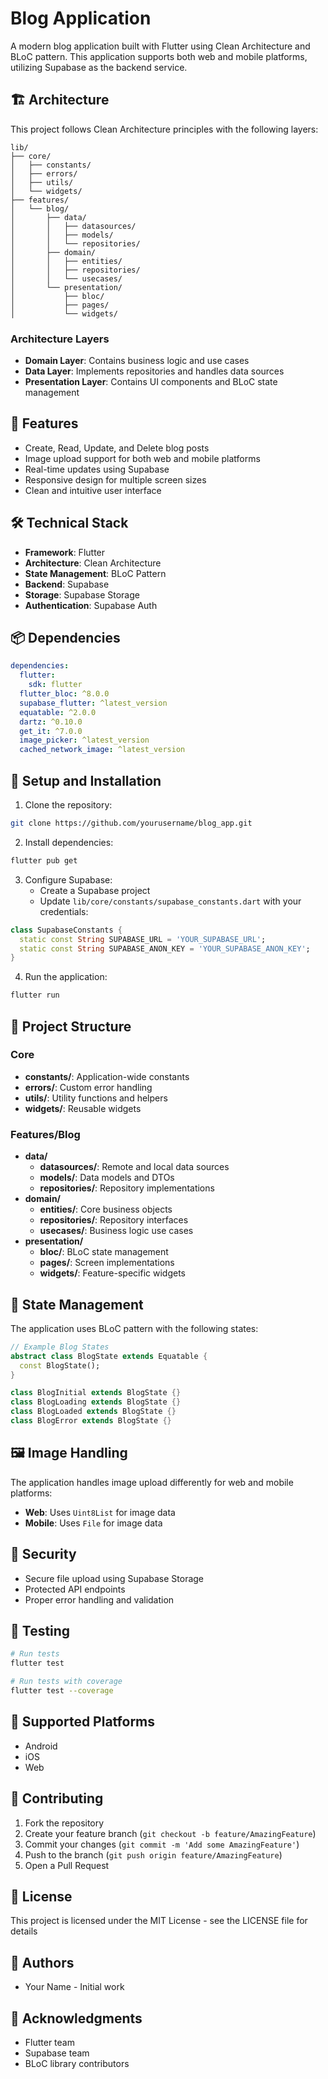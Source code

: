 # Blog Application

A modern blog application built with Flutter using Clean Architecture and BLoC pattern. This application supports both web and mobile platforms, utilizing Supabase as the backend service.

## 🏗️ Architecture

This project follows Clean Architecture principles with the following layers:

```
lib/
├── core/
│   ├── constants/
│   ├── errors/
│   ├── utils/
│   └── widgets/
├── features/
│   └── blog/
│       ├── data/
│       │   ├── datasources/
│       │   ├── models/
│       │   └── repositories/
│       ├── domain/
│       │   ├── entities/
│       │   ├── repositories/
│       │   └── usecases/
│       └── presentation/
│           ├── bloc/
│           ├── pages/
│           └── widgets/
```

### Architecture Layers

- **Domain Layer**: Contains business logic and use cases
- **Data Layer**: Implements repositories and handles data sources
- **Presentation Layer**: Contains UI components and BLoC state management

## 🚀 Features

- Create, Read, Update, and Delete blog posts
- Image upload support for both web and mobile platforms
- Real-time updates using Supabase
- Responsive design for multiple screen sizes
- Clean and intuitive user interface

## 🛠️ Technical Stack

- **Framework**: Flutter
- **Architecture**: Clean Architecture
- **State Management**: BLoC Pattern
- **Backend**: Supabase
- **Storage**: Supabase Storage
- **Authentication**: Supabase Auth

## 📦 Dependencies

```yaml
dependencies:
  flutter:
    sdk: flutter
  flutter_bloc: ^8.0.0
  supabase_flutter: ^latest_version
  equatable: ^2.0.0
  dartz: ^0.10.0
  get_it: ^7.0.0
  image_picker: ^latest_version
  cached_network_image: ^latest_version
```

## 🔧 Setup and Installation

1. Clone the repository:
```bash
git clone https://github.com/yourusername/blog_app.git
```

2. Install dependencies:
```bash
flutter pub get
```

3. Configure Supabase:
   - Create a Supabase project
   - Update `lib/core/constants/supabase_constants.dart` with your credentials:
```dart
class SupabaseConstants {
  static const String SUPABASE_URL = 'YOUR_SUPABASE_URL';
  static const String SUPABASE_ANON_KEY = 'YOUR_SUPABASE_ANON_KEY';
}
```

4. Run the application:
```bash
flutter run
```

## 📁 Project Structure

### Core
- **constants/**: Application-wide constants
- **errors/**: Custom error handling
- **utils/**: Utility functions and helpers
- **widgets/**: Reusable widgets

### Features/Blog
- **data/**
  - **datasources/**: Remote and local data sources
  - **models/**: Data models and DTOs
  - **repositories/**: Repository implementations
- **domain/**
  - **entities/**: Core business objects
  - **repositories/**: Repository interfaces
  - **usecases/**: Business logic use cases
- **presentation/**
  - **bloc/**: BLoC state management
  - **pages/**: Screen implementations
  - **widgets/**: Feature-specific widgets

## 🔄 State Management

The application uses BLoC pattern with the following states:

```dart
// Example Blog States
abstract class BlogState extends Equatable {
  const BlogState();
}

class BlogInitial extends BlogState {}
class BlogLoading extends BlogState {}
class BlogLoaded extends BlogState {}
class BlogError extends BlogState {}
```

## 🖼️ Image Handling

The application handles image upload differently for web and mobile platforms:

- **Web**: Uses `Uint8List` for image data
- **Mobile**: Uses `File` for image data

## 🔐 Security

- Secure file upload using Supabase Storage
- Protected API endpoints
- Proper error handling and validation

## 🧪 Testing

```bash
# Run tests
flutter test

# Run tests with coverage
flutter test --coverage
```

## 📱 Supported Platforms

- Android
- iOS
- Web

## 🤝 Contributing

1. Fork the repository
2. Create your feature branch (`git checkout -b feature/AmazingFeature`)
3. Commit your changes (`git commit -m 'Add some AmazingFeature'`)
4. Push to the branch (`git push origin feature/AmazingFeature`)
5. Open a Pull Request

## 📄 License

This project is licensed under the MIT License - see the LICENSE file for details

## 👥 Authors

- Your Name - Initial work

## 🙏 Acknowledgments

- Flutter team
- Supabase team
- BLoC library contributors
